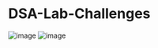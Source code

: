 # DSA-Lab-Challenges
![image](https://github.com/user-attachments/assets/502b0571-abf5-46e3-8464-c061763cd60c)
![image](https://github.com/user-attachments/assets/6892b196-3eef-4f33-95a8-2e8f69a2bc57)

